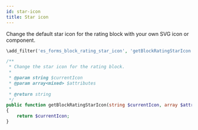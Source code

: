 ```yaml
---
id: star-icon
title: Star icon
---
```


Change the default star icon for the rating block with your own SVG icon or component.

```php
\add_filter('es_forms_block_rating_star_icon', 'getBlockRatingStarIcon', 10, 2);

/**
 * Change the star icon for the rating block.
 *
 * @param string $currentIcon
 * @param array<mixed> $attributes
 *
 * @return string
 */
public function getBlockRatingStarIcon(string $currentIcon, array $attributes): string
{
	return $currentIcon;
}
```
